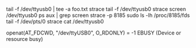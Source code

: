 tail -f /dev/ttyusb0 | tee -a foo.txt
strace tail -f /dev/ttyusb0
strace screen /dev/ttyusb0
ps aux | grep screen
strace -p 8185
sudo ls -lh /proc/8185/fds
tail -f /dev/pts/0
strace cat /dev/ttyusb0

openat(AT_FDCWD, "/dev/ttyUSB0", O_RDONLY) = -1 EBUSY (Device or resource busy)

